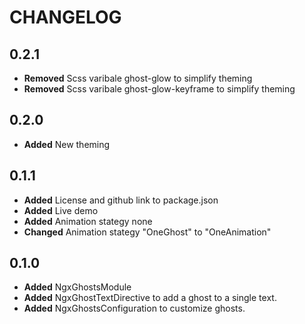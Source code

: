 # CHANGELOG

## 0.2.1

- **Removed** Scss varibale ghost-glow to simplify theming
- **Removed** Scss varibale ghost-glow-keyframe to simplify theming

## 0.2.0

- **Added** New theming

## 0.1.1

- **Added** License and github link to package.json
- **Added** Live demo
- **Added** Animation stategy none
- **Changed** Animation stategy "OneGhost" to "OneAnimation"

## 0.1.0

- **Added** NgxGhostsModule
- **Added** NgxGhostTextDirective to add a ghost to a single text.
- **Added** NgxGhostsConfiguration to customize ghosts.
